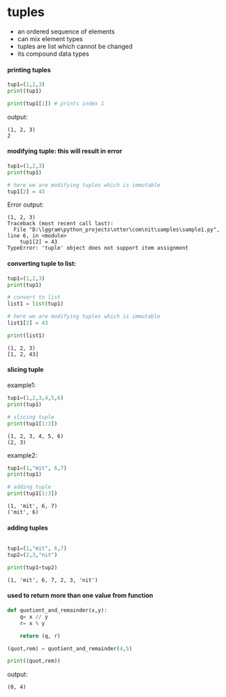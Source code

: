 
# tuples
- an ordered sequence of elements
- can mix element types  
- tuples are list which cannot be changed
- its compound data types

#### printing tuples

```python
tup1=(1,2,3)
print(tup1)

print(tup1[1]) # prints index 1
```
output:
```text
(1, 2, 3)
2
```

#### modifying tuple: this will result in error

```python
tup1=(1,2,3)
print(tup1)

# here we are modifying tuples which is immutable
tup1[2] = 43

```
Error output:
```text
(1, 2, 3)
Traceback (most recent call last):
  File "D:\lggram\python_projects\otter\com\nit\samples\sample1.py", line 6, in <module>
    tup1[2] = 43
TypeError: 'tuple' object does not support item assignment
```

#### converting tuple to list:

```python
tup1=(1,2,3)
print(tup1)

# convert to list
list1 = list(tup1)

# here we are modifying tuples which is immutable
list1[2] = 43

print(list1)
```

```text
(1, 2, 3)
[1, 2, 43]
```

#### slicing tuple

example1:

```python
tup1=(1,2,3,4,5,6)
print(tup1)

# slicing tuple
print(tup1[1:3])
```
```text
(1, 2, 3, 4, 5, 6)
(2, 3)
```

example2:
```python
tup1=(1,"mit", 6,7)
print(tup1)

# adding tuple
print(tup1[1:3])
```

```text
(1, 'mit', 6, 7)
('mit', 6)
```

#### adding tuples

```python

tup1=(1,"mit", 6,7)
tup2=(2,3,"nit")

print(tup1+tup2)
```
```text
(1, 'mit', 6, 7, 2, 3, 'nit')
```

#### used to return more than one value from function

```python
def quotient_and_remainder(x,y):
    q= x // y
    r= x % y

    return (q, r)

(quot,rem) = quotient_and_remainder(4,5)

print((quot,rem))
```

output:
```text
(0, 4)
```